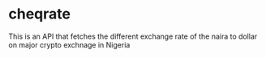 # cheqrate
This is an API that fetches the different exchange rate of the naira to dollar on major crypto exchnage in Nigeria
